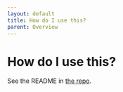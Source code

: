 ```yaml
---
layout: default
title: How do I use this?
parent: Overview
---
```


# How do I use this?

See the README in [the repo](https://github.com/grpc-ecosystem/grpc-gateway/).
